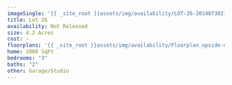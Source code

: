 ```yaml
---
imageSingle: '{{ _site_root }}assets/img/availability/LOT-26-20140730213823.png'
title: Lot 26
availability: Not Released
size: 4.2 Acres
cost: —
floorplans: '{{ _site_root }}assets/img/availability/Floorplan_upside-down-20140801131412.jpg'
home: 2800 SqFt
bedrooms: "3"
baths: "2"
other: Garage/Studio
---
```

